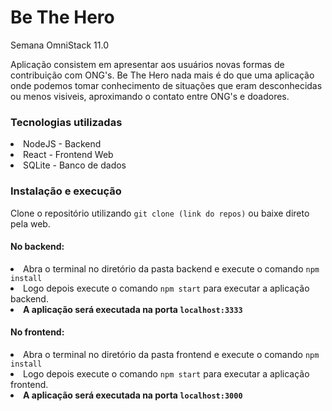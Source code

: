 # Be The Hero
Semana OmniStack 11.0

Aplicação consistem em apresentar aos usuários novas formas de contribuição com ONG's.
Be The Hero nada mais é do que uma aplicação onde podemos tomar conhecimento de situações que eram desconhecidas ou menos visiveis, aproximando o contato entre ONG's e doadores.

<h3>Tecnologias utilizadas</h3>
<li>NodeJS - Backend</li>
<li>React - Frontend Web</li>
<li>SQLite - Banco de dados</li>

<h3>Instalação e execução</h3>
Clone o repositório utilizando <code>git clone (link do repos)</code> ou baixe direto pela web.

<h4>No backend:</h4> 
<li>Abra o terminal no diretório da pasta backend e execute o comando <code>npm install</code></li>
<li>Logo depois execute o comando <code>npm start</code> para executar a aplicação backend.</li>
<li><b>A aplicação será executada na porta <code>localhost:3333</code></b></li>

<h4>No frontend:</h4> 
<li>Abra o terminal no diretório da pasta frontend e execute o comando <code>npm install</code></li>
<li>Logo depois execute o comando <code>npm start</code> para executar a aplicação frontend.</li>
<li><b>A aplicação será executada na porta <code>localhost:3000</code></b></li>

